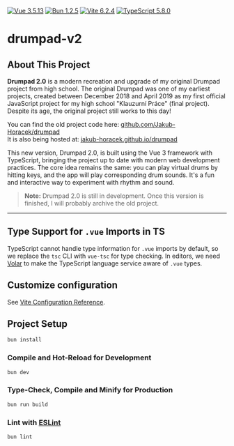 [![Vue 3.5.13](https://img.shields.io/badge/Vue-3.5.13-42b883?logo=vue.js&logoColor=white)](https://vuejs.org/)
[![Bun 1.2.5](https://img.shields.io/badge/Bun-1.2.5-000000?logo=bun&logoColor=white)](https://bun.sh/)
[![Vite 6.2.4](https://img.shields.io/badge/Vite-6.2.4-646cff?logo=vite&logoColor=white)](https://vitejs.dev/)
[![TypeScript 5.8.0](https://img.shields.io/badge/TypeScript-5.8.0-3178c6?logo=typescript&logoColor=white)](https://www.typescriptlang.org/)

# drumpad-v2

## About This Project

**Drumpad 2.0** is a modern recreation and upgrade of my original Drumpad project from high school. The original Drumpad was one of my earliest projects, created between December 2018 and April 2019 as my first official JavaScript project for my high school "Klauzurní Práce" (final project). Despite its age, the original project still works to this day!

You can find the old project code here: [github.com/Jakub-Horacek/drumpad](https://github.com/Jakub-Horacek/drumpad)  
It is also being hosted at: [jakub-horacek.github.io/drumpad](https://jakub-horacek.github.io/drumpad/)

This new version, Drumpad 2.0, is built using the Vue 3 framework with TypeScript, bringing the project up to date with modern web development practices. The core idea remains the same: you can play virtual drums by hitting keys, and the app will play corresponding drum sounds. It's a fun and interactive way to experiment with rhythm and sound.

> **Note:** Drumpad 2.0 is still in development. Once this version is finished, I will probably archive the old project.

---

## Type Support for `.vue` Imports in TS

TypeScript cannot handle type information for `.vue` imports by default, so we replace the `tsc` CLI with `vue-tsc` for type checking. In editors, we need [Volar](https://marketplace.visualstudio.com/items?itemName=Vue.volar) to make the TypeScript language service aware of `.vue` types.

## Customize configuration

See [Vite Configuration Reference](https://vite.dev/config/).

## Project Setup

```sh
bun install
```

### Compile and Hot-Reload for Development

```sh
bun dev
```

### Type-Check, Compile and Minify for Production

```sh
bun run build
```

### Lint with [ESLint](https://eslint.org/)

```sh
bun lint
```
